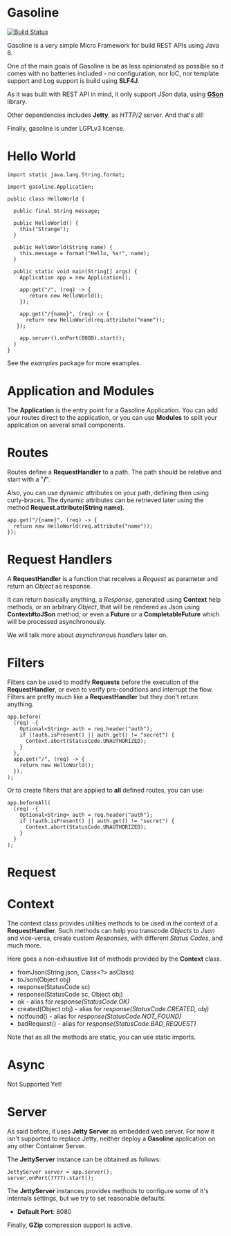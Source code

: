 # Gasoline

[![Build Status](https://travis-ci.org/daniloqueiroz/gasoline.svg?branch=master)](https://travis-ci.org/daniloqueiroz/gasoline)

Gasoline is a very simple Micro Framework for build REST APIs using Java 8.

One of the main goals of Gasoline is be as less opinionated as possible
so it comes with no batteries included - no configuration, nor IoC, nor template support 
and Log support is build using **SLF4J**.

As it was built with REST API in mind, it only support *JSon* data, using [**GSon**](https://github.com/google/gson) 
library.

Other dependencies includes **Jetty**, as *HTTP/2* server. And that's all!

Finally, gasoline is under LGPLv3 license.

# Hello World

    import static java.lang.String.format;
    
    import gasoline.Application;
    
    public class HelloWorld {
      
      public final String message;
      
      public HelloWorld() {
        this("Strange");
      }
    
      public HelloWorld(String name) {
        this.message = format("Hello, %s!", name);
      }
    
      public static void main(String[] args) {
        Application app = new Application();
    
        app.get("/", (req) -> {
           return new HelloWorld();
        });
        
        app.get("/{name}", (req) -> {
          return new HelloWorld(req.attribute("name"));
       });
    
        app.server().onPort(8080).start();
      }
    }

See the *examples* package for more examples.

# Application and Modules

The **Application** is the entry point for a Gasoline Application. You can add your
routes direct to the application, or you can use **Modules** to split your application
on several small components.

# Routes

Routes define a **RequestHandler** to a path. The path should be relative and start with a "**/**".

Also, you can use dynamic attributes on your path, defining then using curly-braces. The dynamic
attributes can be retrieved later using the method **Request.attribute(String name)**.

    app.get("/{name}", (req) -> {
      return new HelloWorld(req.attribute("name"));
    });

# Request Handlers

A **RequestHandler** is a function that receives a *Request* as parameter and
return an *Object* as response.

It can return basically anything, a *Response*, generated using **Context** help methods,
or an arbitrary *Object*, that will be rendered as Json using **Context#toJSon** method, or
even a **Future** or a **CompletableFuture** which will be processed asynchronously.

We will talk more about *asynchronous handlers* later on.

# Filters

Filters can be used to modify **Requests** before the execution of the **RequestHandler**, or even
to verify pre-conditions and interrupt the flow.
Filters are pretty much like a **RequestHandler** but they don't return anything.

    app.before(
      (req) -{
        Optional<String> auth = req.header("auth");
        if (!auth.isPresent() || auth.get() != "secret") {
          Context.abort(StatusCode.UNAUTHORIZED);
        }
      }, 
      app.get("/", (req) -> {
        return new HelloWorld();
      });
    );

Or to create filters that are applied to **all** defined routes, you can use:

    app.beforeAll(
      (req) -{
        Optional<String> auth = req.header("auth");
        if (!auth.isPresent() || auth.get() != "secret") {
          Context.abort(StatusCode.UNAUTHORIZED);
        }
      }
    );

# Request

# Context

The context class provides utilities methods to be used in the context of a **RequestHandler**.
Such methods can help you transcode *Objects* to *Json* and vice-versa, create custom *Responses*,
with different *Status Codes*, and much more.

Here goes a non-exhaustive list of methods provided by the **Context** class.

* fromJson(String json, Class<?> asClass)
* toJson(Object obj)
* response(StatusCode sc)
* response(StatusCode sc, Object obj)
* ok - alias for *response(StatusCode.OK)*
* created(Object obj) - alias for *response(StatusCode.CREATED, obj)*
* notfound() - alias for *response(StatusCode.NOT_FOUND)*
* badRequest() - alias for *response(StatusCode.BAD_REQUEST)*

Note that as all the methods are static, you can use static imports.

# Async

Not Supported Yet!

# Server

As said before, it uses **Jetty Server** as embedded web server. For now it isn't supported to
replace Jetty, neither deploy a **Gasoline** application on any other Container Server.

The **JettyServer** instance can be obtained as follows:

    JettyServer server = app.server();
    server.onPort(7777).start();

The **JettyServer** instances provides methods to configure some of it's internals settings,
but we try to set reasonable defaults:

* **Default Port**: 8080

Finally, **GZip** compression support is active.

